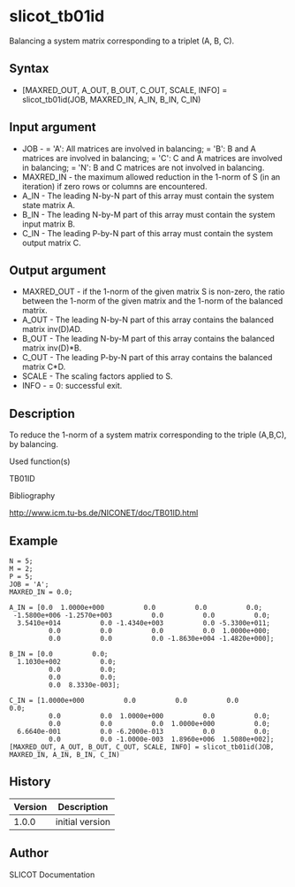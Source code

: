 

# slicot_tb01id

Balancing a system matrix corresponding to a triplet (A, B, C).

## Syntax

- [MAXRED_OUT, A_OUT, B_OUT, C_OUT, SCALE, INFO] = slicot_tb01id(JOB, MAXRED_IN, A_IN, B_IN, C_IN)

## Input argument

 - JOB - = 'A':  All matrices are involved in balancing; = 'B':  B and A matrices are involved in balancing; = 'C':  C and A matrices are involved in balancing; = 'N':  B and C matrices are not involved in balancing.
 - MAXRED_IN - the maximum allowed reduction in the 1-norm of S (in an iteration) if zero rows or columns are encountered.
 - A_IN - The leading N-by-N part of this array must contain the system state matrix A.
 - B_IN - The leading N-by-M part of this array must contain the system input matrix B.
 - C_IN - The leading P-by-N part of this array must contain the system output matrix C.

## Output argument

 - MAXRED_OUT - if the 1-norm of the given matrix S is non-zero, the ratio between the 1-norm of the given matrix and the 1-norm of the balanced matrix.
 - A_OUT - The leading N-by-N part of this array contains the balanced matrix inv(D)*A*D.
 - B_OUT - The leading N-by-M part of this array contains the balanced matrix inv(D)*B.
 - C_OUT - The leading P-by-N part of this array contains the balanced matrix C*D.
 - SCALE - The scaling factors applied to S.
 - INFO - = 0:  successful exit.

## Description


  <p>To reduce the 1-norm of a system matrix corresponding to the triple (A,B,C), by balancing.</p>


Used function(s)

TB01ID

Bibliography

http://www.icm.tu-bs.de/NICONET/doc/TB01ID.html

## Example

```Nelson
N = 5;
M = 2;
P = 5;
JOB = 'A';
MAXRED_IN = 0.0;

A_IN = [0.0  1.0000e+000          0.0          0.0          0.0;
 -1.5800e+006 -1.2570e+003          0.0          0.0          0.0;
  3.5410e+014          0.0 -1.4340e+003          0.0 -5.3300e+011;
          0.0          0.0          0.0          0.0  1.0000e+000;
          0.0          0.0          0.0 -1.8630e+004 -1.4820e+000];

B_IN = [0.0          0.0;
  1.1030e+002          0.0;
          0.0          0.0;
          0.0          0.0;
          0.0  8.3330e-003];

C_IN = [1.0000e+000          0.0          0.0          0.0          0.0;
          0.0          0.0  1.0000e+000          0.0          0.0;
          0.0          0.0          0.0  1.0000e+000          0.0;
  6.6640e-001          0.0 -6.2000e-013          0.0          0.0;
          0.0          0.0 -1.0000e-003  1.8960e+006  1.5080e+002];
[MAXRED_OUT, A_OUT, B_OUT, C_OUT, SCALE, INFO] = slicot_tb01id(JOB, MAXRED_IN, A_IN, B_IN, C_IN)
```

## History

|Version|Description|
|------|------|
|1.0.0|initial version|


## Author

SLICOT Documentation



